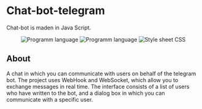 # Chat-bot-telegram
Chat-bot is maden in Java Script.

<p align="center">
   <img alt="Programm language" src="https://img.shields.io/badge/Programm_language-Java Script-green">
   <img src="https://img.shields.io/badge/Programm_language-HTML-gree" alt="Programm language">
    <img src="https://img.shields.io/badge/Ыtyle_sheet_CSS-CSS-green" alt="Style sheet CSS">
</p>

## About

A chat in which you can communicate with users on behalf of the telegram bot. The project uses WebHook and WebSocket, which allow you to exchange messages in real time. The interface consists of a list of users who have written to the bot, and a dialog box in which you can communicate with a specific user.
